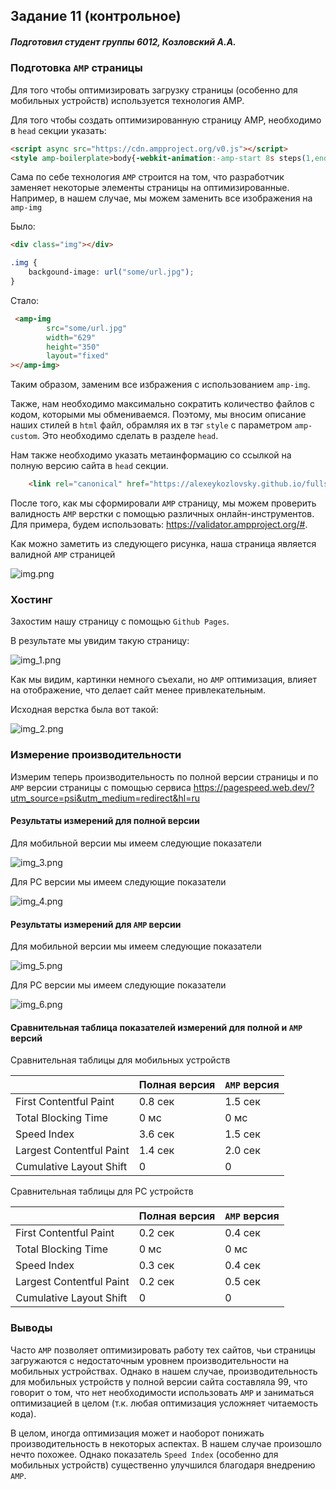 ## Задание 11 (контрольное)
##### _Подготовил студент группы 6012, Козловский А.А._

### Подготовка `AMP` страницы

Для того чтобы оптимизировать загрузку страницы (особенно для мобильных устройств) используется технология AMP.

Для того чтобы создать оптимизированную страницу AMP, необходимо в `head` секции указать: 

```html
<script async src="https://cdn.ampproject.org/v0.js"></script>
<style amp-boilerplate>body{-webkit-animation:-amp-start 8s steps(1,end) 0s 1 normal both;-moz-animation:-amp-start 8s steps(1,end) 0s 1 normal both;-ms-animation:-amp-start 8s steps(1,end) 0s 1 normal both;animation:-amp-start 8s steps(1,end) 0s 1 normal both}@-webkit-keyframes -amp-start{from{visibility:hidden}to{visibility:visible}}@-moz-keyframes -amp-start{from{visibility:hidden}to{visibility:visible}}@-ms-keyframes -amp-start{from{visibility:hidden}to{visibility:visible}}@-o-keyframes -amp-start{from{visibility:hidden}to{visibility:visible}}@keyframes -amp-start{from{visibility:hidden}to{visibility:visible}}</style><noscript><style amp-boilerplate>body{-webkit-animation:none;-moz-animation:none;-ms-animation:none;animation:none}</style></noscript>
```

Сама по себе технология `AMP` строится на том, что разработчик заменяет некоторые элементы страницы на оптимизированные.
Например, в нашем случае, мы можем заменить все изображения на `amp-img`

Было:

```html
<div class="img"></div>
```

```css
.img {
    backgound-image: url("some/url.jpg");
}
```

Стало:

```html
 <amp-img
        src="some/url.jpg"
        width="629"
        height="350"
        layout="fixed"
></amp-img>
```


Таким образом, заменим все избражения с использованием `amp-img`.

Также, нам необходимо максимально сократить количество файлов с кодом, которыми мы обмениваемся. Поэтому, мы вносим
описание наших стилей в `html` файл, обрамляя их в тэг `style` с параметром `amp-custom`. Это необходимо сделать
в разделе `head`.


Нам также необходимо указать метаинформацию со ссылкой на полную версию сайта в `head` секции.

```html
    <link rel="canonical" href="https://alexeykozlovsky.github.io/fullstack-task-4/" />
```

После того, как мы сформировали `AMP` страницу, мы можем проверить валидность `AMP` верстки с помощью различных 
онлайн-инструментов. Для примера, будем использовать: https://validator.ampproject.org/#.

Как можно заметить из следующего рисунка, наша страница является валидной `AMP` страницей

![img.png](attachments/img.png)


### Хостинг

Захостим нашу страницу с помощью `Github Pages`.

В результате мы увидим такую страницу:

![img_1.png](attachments/img_1.png)

Как мы видим, картинки немного съехали, но `AMP` оптимизация, влияет на отображение, что делает сайт менее привлекательным.

Исходная верстка была вот такой:

![img_2.png](attachments/img_2.png)

### Измерение производительности

Измерим теперь производительность по полной версии страницы и по `AMP` версии страницы с помощью сервиса
https://pagespeed.web.dev/?utm_source=psi&utm_medium=redirect&hl=ru

#### Результаты измерений для полной версии

Для мобильной версии мы имеем следующие показатели

![img_3.png](attachments/img_3.png)

Для PC версии мы имеем следующие показатели

![img_4.png](attachments/img_4.png)


#### Результаты измерений для `AMP` версии

Для мобильной версии мы имеем следующие показатели

![img_5.png](attachments/img_5.png)

Для PC версии мы имеем следующие показатели

![img_6.png](attachments/img_6.png)


#### Сравнительная таблица показателей измерений для полной и `AMP` версий

Сравнительная таблицы для мобильных устройств

|                          | Полная версия | `AMP` версия |
|--------------------------|---------------|--------------|
| First Contentful Paint   | 0.8 сек       | 1.5 сек      |
| Total Blocking Time      | 0 мс          | 0 мс         |
| Speed Index              | 3.6 сек       | 1.5 сек      |
| Largest Contentful Paint | 1.4 сек       | 2.0 сек      |
| Cumulative Layout Shift  | 0             | 0            |


Сравнительная таблицы для PC устройств

|                          | Полная версия | `AMP` версия |
|--------------------------|---------------|--------------|
| First Contentful Paint   | 0.2 сек       | 0.4 сек      |
| Total Blocking Time      | 0 мс          | 0 мс         |
| Speed Index              | 0.3 сек       | 0.4 сек      |
| Largest Contentful Paint | 0.2 сек       | 0.5 сек      |
| Cumulative Layout Shift  | 0             | 0            |



### Выводы

Часто `AMP` позволяет оптимизировать работу тех сайтов, чьи страницы загружаются с недостаточным уровнем производительности
на мобильных устройствах. Однако в нашем случае, производительность для мобильных устройств у полной версии сайта
составляла 99, что говорит о том, что нет необходимости использовать `AMP` и заниматься оптимизацией в целом (т.к. любая
оптимизация усложняет читаемость кода).

В целом, иногда оптимизация может и наоборот понижать производительность в некоторых аспектах. В нашем случае произошло
нечто похожее. Однако показатель `Speed Index` (особенно для мобильных устройств) существенно улучшился благодаря внедрению
`AMP`.
